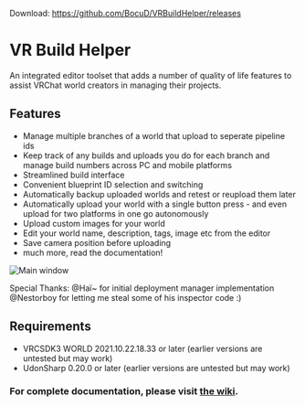 Download: https://github.com/BocuD/VRBuildHelper/releases
# VR Build Helper
An integrated editor toolset that adds a number of quality of life features to assist VRChat world creators in managing their projects.
## Features
 - Manage multiple branches of a world that upload to seperate pipeline ids
 - Keep track of any builds and uploads you do for each branch and manage build numbers across PC and mobile platforms
 - Streamlined build interface
 - Convenient blueprint ID selection and switching
 - Automatically backup uploaded worlds and retest or reupload them later
 - Automatically upload your world with a single button press - and even upload for two platforms in one go autonomously
 - Upload custom images for your world
 - Edit your world name, description, tags, image etc from the editor
 - Save camera position before uploading
 - much more, read the documentation!

![Main window](https://i.imgur.com/x62HJEm.png)


Special Thanks: 
@Haï~ for initial deployment manager implementation
@Nestorboy for letting me steal some of his inspector code :)

## Requirements
- VRCSDK3 WORLD 2021.10.22.18.33 or later (earlier versions are untested but may work)
- UdonSharp 0.20.0 or later (earlier versions are untested but may work)

### For complete documentation, please visit [the wiki](https://github.com/BocuD/VRBuildHelper/wiki).
